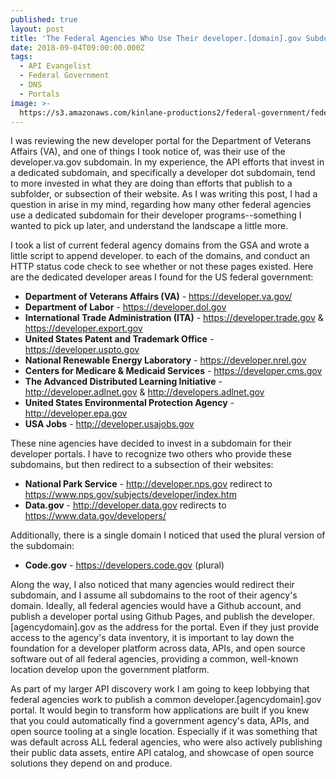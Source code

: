 ```yaml
---
published: true
layout: post
title: 'The Federal Agencies Who Use Their developer.[domain].gov Subdomain'
date: 2018-09-04T09:00:00.000Z
tags:
  - API Evangelist
  - Federal Government
  - DNS
  - Portals
image: >-
  https://s3.amazonaws.com/kinlane-productions2/federal-government/federal-goverment-portals.png
---
```

<p></p>I was reviewing the new developer portal for the Department of Veterans Affairs (VA), and one of things I took notice of, was their use of the developer.va.gov subdomain. In my experience, the API efforts that invest in a dedicated subdomain, and specifically a developer dot subdomain, tend to more invested in what they are doing than efforts that publish to a subfolder, or subsection of their website. As I was writing this post, I had a question in arise in my mind, regarding how many other federal agencies use a dedicated subdomain for their developer programs--something I wanted to pick up later, and understand the landscape a little more.

I took a list of current federal agency domains from the GSA and wrote a little script to append developer. to each of the domains, and conduct an HTTP status code check to see whether or not these pages existed. Here are the dedicated developer areas I found for the US federal government:

- **Department of Veterans Affairs (VA)** - https://developer.va.gov/
- **Department of Labor** - https://developer.dol.gov
- **International Trade Administration (ITA)** - https://developer.trade.gov & https://developer.export.gov
- **United States Patent and Trademark Office** - https://developer.uspto.gov
- **National Renewable Energy Laboratory** - https://developer.nrel.gov
- **Centers for Medicare & Medicaid Services** - https://developer.cms.gov
- **The Advanced Distributed Learning Initiative** - http://developer.adlnet.gov & http://developers.adlnet.gov
- **United States Environmental Protection Agency** - http://developer.epa.gov
- **USA Jobs** - http://developer.usajobs.gov

These nine agencies have decided to invest in a subdomain for their developer portals. I have to recognize two others who provide these subdomains, but then redirect to a subsection of their websites:

- **National Park Service** - http://developer.nps.gov redirect to https://www.nps.gov/subjects/developer/index.htm
- **Data.gov** - http://developer.data.gov redirects to https://www.data.gov/developers/

Additionally, there is a single domain I noticed that used the plural version of the subdomain:

- **Code.gov** - https://developers.code.gov (plural)

Along the way, I also noticed that many agencies would redirect their subdomain, and I assume all subdomains to the root of their agency's domain. Ideally, all federal agencies would have a Github account, and publish a developer portal using Github Pages, and publish the developer.[agencydomain].gov as the address for the portal. Even if they just provide access to the agency's data inventory, it is important to lay down the foundation for a developer platform across data, APIs, and open source software out of all federal agencies, providing a common, well-known location develop upon the government platform.

As part of my larger API discovery work I am going to keep lobbying that federal agencies work to publish a common developer.[agencydomain].gov portal. It would begin to transform how applications are built if you knew that you could automatically find a government agency's data, APIs, and open source tooling at a single location. Especially if it was something that was default across ALL federal agencies, who were also actively publishing their public data assets, entire API catalog, and showcase of open source solutions they depend on and produce.
